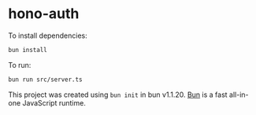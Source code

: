 # hono-auth

To install dependencies:

```bash
bun install
```

To run:

```bash
bun run src/server.ts
```

This project was created using `bun init` in bun v1.1.20. [Bun](https://bun.sh) is a fast all-in-one JavaScript runtime.
